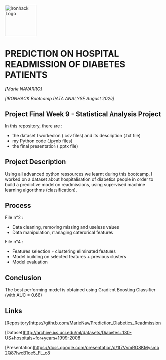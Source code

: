 <img src="https://bit.ly/2VnXWr2" alt="Ironhack Logo" width="100"/>

# PREDICTION ON HOSPITAL READMISSION OF DIABETES PATIENTS
*[Marie NAVARRO]*

*[IRONHACK Bootcamp DATA ANALYSE August 2020]*


## Project Final Week 9 - Statistical Analysis Project
In this repository, there are : 
- the dataset I worked on (.csv files) and its description (.txt file)
- my Python code (.ipynb files)
- the final presentation (.pptx file)


## Project Description
Using all advanced python ressources we learnt during this bootcamp, I worked on a dataset about hospitalisation of diabetics
people in order to build a predictive model on readmissions, using supervised machine learning algorithms (classification).


## Process
File n°2 :
* Data cleaning, removing missing and useless values
* Data manipulation, managing caterorical features

File n°4 :
* Features selection + clustering eliminated features
* Model building on selected features + previous clusters
* Model evaluation


## Conclusion
The best performing model is obtained using Gradient Boosting Classifier (with AUC = 0.66)


## Links
[Repository]https://github.com/MarieNav/Prediction_Diabetics_Readmission

[Dataset]http://archive.ics.uci.edu/ml/datasets/Diabetes+130-US+hospitals+for+years+1999-2008

[Presentation]https://docs.google.com/presentation/d/1t7VvmRO8KMysmb2Q87lwcB1oe5_FL_c8
